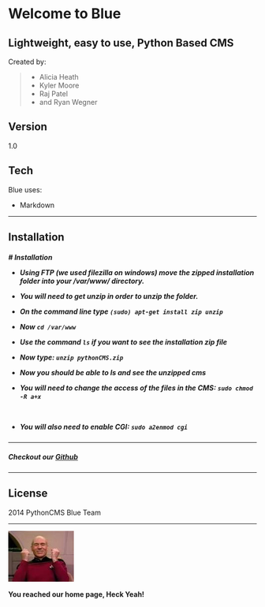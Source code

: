<!DOCTYPE html>
<html>
<head>
</head>
<body>
<h1>Welcome to Blue</h1>
<h2>Lightweight, easy to use, Python Based CMS</h2>
<p>Created by:</p>
<blockquote>
<ul>
<li>Alicia Heath</li>
<li>Kyler Moore</li>
<li>Raj Patel</li>
<li>and Ryan Wegner</li>
</ul>
</blockquote>
<h2>Version</h2>
<p>1.0</p>
<h2>Tech</h2>
<p>Blue uses:</p>
<ul>
<li>Markdown</li>
</ul>
<hr />
<h2>Installation</h2>
<h5># Installation

*    Using FTP (we used filezilla on windows) move the zipped installation folder into your /var/www/ directory. <br>


*    You will need to get unzip in order to unzip the folder.  <br>


*    On the command line type `(sudo) apt-get install zip unzip`<br>


*    Now `cd /var/www`<br>


*    Use the command `ls` if you want to see the installation zip file<br>


*    Now type: `unzip pythonCMS.zip`<br>

*    Now you should be able to ls and see the unzipped cms<br>


*    You will need to change the access of the files in the CMS:
`sudo chmod -R a+x`
<br>

*    You will also need to enable CGI:
`sudo a2enmod cgi`<br></h5>
<hr />
<h5>Checkout our <a href="https://github.com/aheath05/pythoncms.com">Github</a></h5>
<hr />
<h2>License</h2>
<p>2014 PythonCMS Blue Team</p>
<hr />
<img src="/content/images/yes.jpg">
<p><strong>You reached our home page, Heck Yeah!</strong></p>
</body>
</html>
